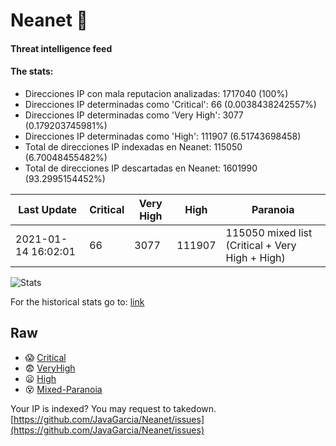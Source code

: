 # Neanet :hocho:
#### Threat intelligence feed
#### The stats:

- Direcciones IP con mala reputacion analizadas: 1717040 (100%)
- Direcciones IP determinadas como 'Critical':  66 (0.0038438242557%)
- Direcciones IP determinadas como 'Very High':  3077 (0.179203745981%)
- Direcciones IP determinadas como 'High':  111907 (6.51743698458)
- Total de direcciones IP indexadas en Neanet:  115050 (6.70048455482%)
- Total de direcciones IP descartadas en Neanet:  1601990 (93.2995154452%)

| Last Update | Critical | Very High | High | Paranoia |
| --- | --- | --- | --- | --- |
| 2021-01-14 16:02:01 | 66 | 3077 | 111907 | 115050 mixed list (Critical + Very High + High)|

![Stats](https://docs.google.com/spreadsheets/d/e/2PACX-1vSnaNMIXVabIpDJjufMlzH7poXnshF3mgd8Is1g9ytUEzVsP5my4Trn8f-xkoLLQ38xpL3HtmUexLo6/pubchart?oid=501124687&format=image)

For the historical stats go to: [link](/stats.csv)
## Raw
- :scream: [Critical](https://raw.githubusercontent.com/JavaGarcia/Neanet/master/blacklists/neanet_critical.txt)
- :fearful: [VeryHigh](https://raw.githubusercontent.com/JavaGarcia/Neanet/master/blacklists/neanet_veryHigh.txtt)
- :frowning: [High](https://raw.githubusercontent.com/JavaGarcia/Neanet/master/blacklists/neanet_high.txt)
- :dizzy_face: [Mixed-Paranoia](https://raw.githubusercontent.com/JavaGarcia/Neanet/master/blacklists/neanet_all.txt)


Your IP is indexed? You may request to takedown. [https://github.com/JavaGarcia/Neanet/issues](https://github.com/JavaGarcia/Neanet/issues)







































































































































































































































































































































































































































































































































































































































































































































































































































































































































































































































































































































































































































































































































































































































































































































































































































































































































































































































































































































































































































































































































































































































































































































































































































































































































































































































































































































































































































































































































































































































































































































































































































































































































































































































































































































































































































